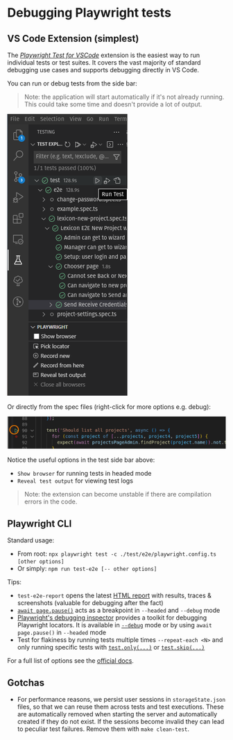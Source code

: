 # Debugging Playwright tests

## VS Code Extension (simplest)

The [_Playwright Test for VSCode_](https://marketplace.visualstudio.com/items?itemName=ms-playwright.playwright) extension is the easiest way to run individual tests or test suites. It covers the vast majority of standard debugging use cases and supports debugging directly in VS Code.

You can run or debug tests from the side bar:

> Note: the application will start automatically if it's not already running.
> This could take some time and doesn't provide a lot of output.

![Screenshot showing VSCode Playwright extension](playwright_extension_sidebar.png "Playwright Test for VSCode")

Or directly from the spec files (right-click for more options e.g. debug):

![Screenshot showing extension in the file](playwright_extension_in_test_file.png)

Notice the useful options in the test side bar above:

- `Show browser` for running tests in headed mode
- `Reveal test output` for viewing test logs

> Note: the extension can become unstable if there are compilation errors in the code.

## Playwright CLI

Standard usage:

- From root: `npx playwright test -c ./test/e2e/playwright.config.ts [other options]`
- Or simply: `npm run test-e2e [-- other options]`

Tips:

- `test-e2e-report` opens the latest [HTML report](https://playwright.dev/docs/trace-viewer-intro#opening-the-html-report) with results, traces & screenshots (valuable for debugging after the fact)
- [`await page.pause()`](https://playwright.dev/docs/api/class-page#page-pause) acts as a breakpoint in `--headed` and `--debug` mode
- [Playwright's debugging inspector](https://playwright.dev/docs/debug#playwright-inspector) provides a toolkit for debugging Playwright locators. It is available in [`--debug`](https://playwright.dev/docs/debug#--debug) mode or by using `await page.pause()` in `--headed` mode
- Test for flakiness by running tests multiple times `--repeat-each <N>` and only running specific tests with [`test.only(...)`](https://playwright.dev/docs/next/test-annotations#focus-a-test) or [`test.skip(...)`](https://playwright.dev/docs/next/test-annotations#skip-a-test)

For a full list of options see the [official docs](https://playwright.dev/docs/test-cli).

## Gotchas

- For performance reasons, we persist user sessions in `storageState.json` files, so that we can reuse them across tests and test executions. These are automatically removed when starting the server and automatically created if they do not exist. If the sessions become invalid they can lead to peculiar test failures. Remove them with `make clean-test`.
